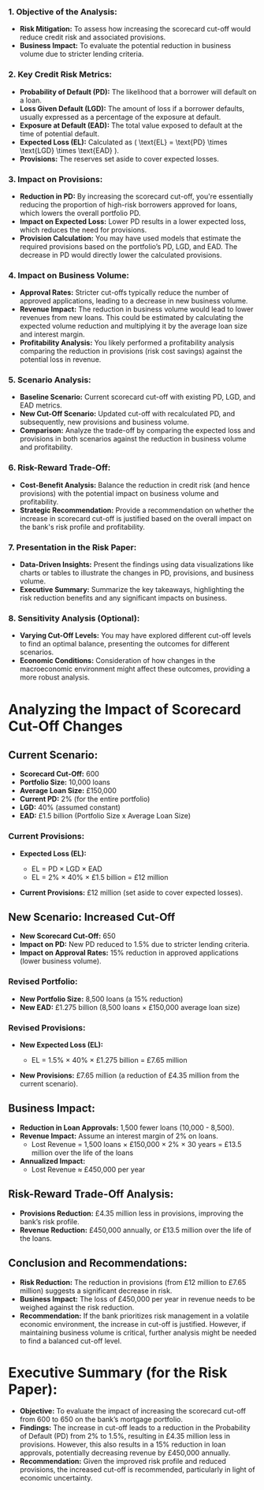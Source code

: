 ### 1. **Objective of the Analysis:**
   - **Risk Mitigation:** To assess how increasing the scorecard cut-off would reduce credit risk and associated provisions.
   - **Business Impact:** To evaluate the potential reduction in business volume due to stricter lending criteria.

### 2. **Key Credit Risk Metrics:**
   - **Probability of Default (PD):** The likelihood that a borrower will default on a loan.
   - **Loss Given Default (LGD):** The amount of loss if a borrower defaults, usually expressed as a percentage of the exposure at default.
   - **Exposure at Default (EAD):** The total value exposed to default at the time of potential default.
   - **Expected Loss (EL):** Calculated as \( \text{EL} = \text{PD} \times \text{LGD} \times \text{EAD} \).
   - **Provisions:** The reserves set aside to cover expected losses.

### 3. **Impact on Provisions:**
   - **Reduction in PD:** By increasing the scorecard cut-off, you're essentially reducing the proportion of high-risk borrowers approved for loans, which lowers the overall portfolio PD.
   - **Impact on Expected Loss:** Lower PD results in a lower expected loss, which reduces the need for provisions.
   - **Provision Calculation:** You may have used models that estimate the required provisions based on the portfolio’s PD, LGD, and EAD. The decrease in PD would directly lower the calculated provisions.

### 4. **Impact on Business Volume:**
   - **Approval Rates:** Stricter cut-offs typically reduce the number of approved applications, leading to a decrease in new business volume.
   - **Revenue Impact:** The reduction in business volume would lead to lower revenues from new loans. This could be estimated by calculating the expected volume reduction and multiplying it by the average loan size and interest margin.
   - **Profitability Analysis:** You likely performed a profitability analysis comparing the reduction in provisions (risk cost savings) against the potential loss in revenue.

### 5. **Scenario Analysis:**
   - **Baseline Scenario:** Current scorecard cut-off with existing PD, LGD, and EAD metrics.
   - **New Cut-Off Scenario:** Updated cut-off with recalculated PD, and subsequently, new provisions and business volume.
   - **Comparison:** Analyze the trade-off by comparing the expected loss and provisions in both scenarios against the reduction in business volume and profitability.

### 6. **Risk-Reward Trade-Off:**
   - **Cost-Benefit Analysis:** Balance the reduction in credit risk (and hence provisions) with the potential impact on business volume and profitability.
   - **Strategic Recommendation:** Provide a recommendation on whether the increase in scorecard cut-off is justified based on the overall impact on the bank's risk profile and profitability.

### 7. **Presentation in the Risk Paper:**
   - **Data-Driven Insights:** Present the findings using data visualizations like charts or tables to illustrate the changes in PD, provisions, and business volume.
   - **Executive Summary:** Summarize the key takeaways, highlighting the risk reduction benefits and any significant impacts on business.

### 8. **Sensitivity Analysis (Optional):**
   - **Varying Cut-Off Levels:** You may have explored different cut-off levels to find an optimal balance, presenting the outcomes for different scenarios.
   - **Economic Conditions:** Consideration of how changes in the macroeconomic environment might affect these outcomes, providing a more robust analysis.

# Analyzing the Impact of Scorecard Cut-Off Changes

## Current Scenario:
- **Scorecard Cut-Off:** 600
- **Portfolio Size:** 10,000 loans
- **Average Loan Size:** £150,000
- **Current PD:** 2% (for the entire portfolio)
- **LGD:** 40% (assumed constant)
- **EAD:** £1.5 billion (Portfolio Size x Average Loan Size)

### Current Provisions:
- **Expected Loss (EL):**
  - EL = PD × LGD × EAD
  - EL = 2% × 40% × £1.5 billion = £12 million

- **Current Provisions:** £12 million (set aside to cover expected losses).

## New Scenario: Increased Cut-Off
- **New Scorecard Cut-Off:** 650
- **Impact on PD:** New PD reduced to 1.5% due to stricter lending criteria.
- **Impact on Approval Rates:** 15% reduction in approved applications (lower business volume).

### Revised Portfolio:
- **New Portfolio Size:** 8,500 loans (a 15% reduction)
- **New EAD:** £1.275 billion (8,500 loans × £150,000 average loan size)

### Revised Provisions:
- **New Expected Loss (EL):**
  - EL = 1.5% × 40% × £1.275 billion = £7.65 million

- **New Provisions:** £7.65 million (a reduction of £4.35 million from the current scenario).

## Business Impact:
- **Reduction in Loan Approvals:** 1,500 fewer loans (10,000 - 8,500).
- **Revenue Impact:** Assume an interest margin of 2% on loans.
  - Lost Revenue = 1,500 loans × £150,000 × 2% × 30 years = £13.5 million over the life of the loans
- **Annualized Impact:** 
  - Lost Revenue ≈ £450,000 per year

## Risk-Reward Trade-Off Analysis:
- **Provisions Reduction:** £4.35 million less in provisions, improving the bank’s risk profile.
- **Revenue Reduction:** £450,000 annually, or £13.5 million over the life of the loans.

## Conclusion and Recommendations:
- **Risk Reduction:** The reduction in provisions (from £12 million to £7.65 million) suggests a significant decrease in risk.
- **Business Impact:** The loss of £450,000 per year in revenue needs to be weighed against the risk reduction.
- **Recommendation:** If the bank prioritizes risk management in a volatile economic environment, the increase in cut-off is justified. However, if maintaining business volume is critical, further analysis might be needed to find a balanced cut-off level.

# Executive Summary (for the Risk Paper):
- **Objective:** To evaluate the impact of increasing the scorecard cut-off from 600 to 650 on the bank’s mortgage portfolio.
- **Findings:** The increase in cut-off leads to a reduction in the Probability of Default (PD) from 2% to 1.5%, resulting in £4.35 million less in provisions. However, this also results in a 15% reduction in loan approvals, potentially decreasing revenue by £450,000 annually.
- **Recommendation:** Given the improved risk profile and reduced provisions, the increased cut-off is recommended, particularly in light of economic uncertainty.
